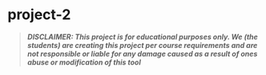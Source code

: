 # project-2
> **_DISCLAIMER: This project is for educational purposes only. We (the students) are creating this project per course requirements and are not responsible or liable for any damage caused as a result of ones abuse or modification of this tool_**
